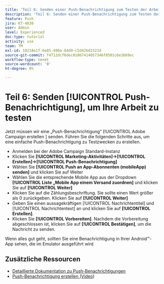 ```yaml
---
title: 'Teil 6: Senden einer Push-Benachrichtigung zum Testen der Arbeit'
description: 'Teil 6: Senden einer Push-Benachrichtigung zum Testen der Arbeit'
feature: Push
jira: KT-4830
user: Admin
level: Experienced
doc-type: tutorial
activity: use
team: TM
exl-id: 10218e1f-6e85-490a-84d9-c5d42bd2321d
source-git-commit: f4712dcf6dec01867414057346f8501c6e1669ec
workflow-type: tm+mt
source-wordcount: '0'
ht-degree: 0%

---
```


# Teil 6: Senden [!UICONTROL Push-Benachrichtigung], um Ihre Arbeit zu testen

Jetzt müssen wir eine „Push-Benachrichtigung“ [!UICONTROL  Adobe Campaign erstellen ] senden. Führen Sie die folgenden Schritte aus, um eine einfache Push-Benachrichtigung zu Testzwecken zu erstellen.

* Anmelden bei der Adobe Campaign Standard-Instanz
* Klicken Sie **[!UICONTROL Marketing-Aktivitäten]->[!UICONTROL Erstellen]->[!UICONTROL Push-Benachrichtigung]**
* Wählen Sie **[!UICONTROL Push an App-Abonnenten (mobileApp) senden]** und klicken Sie auf Weiter
* Wählen Sie die entsprechende Mobile App aus der Dropdown **[!UICONTROL Liste „Mobile App einem Versand zuordnen]** und klicken Sie auf **[!UICONTROL Weiter]**
* Klicken Sie auf die Zählungsbeschriftung. Sie sollte einen Wert größer als 0 zurückgeben. Klicken Sie auf **[!UICONTROL Weiter]**
* Geben Sie einen aussagekräftigen [!UICONTROL Nachrichtentitel] und [!UICONTROL Nachrichtentext] an und klicken Sie auf **[!UICONTROL Erstellen]**.
* Klicken Sie **[!UICONTROL Vorbereiten]**. Nachdem die Vorbereitung abgeschlossen ist, klicken Sie auf **[!UICONTROL Bestätigen]**, um die Nachricht zu senden.

Wenn alles gut geht, sollten Sie eine Benachrichtigung in Ihrer Android™-App sehen, die im Emulator ausgeführt wird

## Zusätzliche Ressourcen

* [Detaillierte Dokumentation zu Push-Benachrichtigungen](https://experienceleague.adobe.com/docs/campaign-standard/using/communication-channels/push-notifications/about-push-notifications.html?lang=en)
* [Push-Benachrichtigung erstellen (Video)](/help/communication-channels/mobile/push-notifications/creating-a-push-notification.md)
